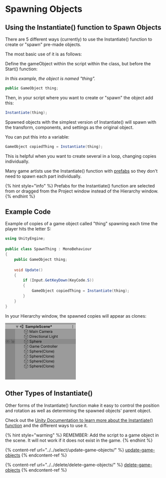 # Spawning Objects

## Using the Instantiate() function to Spawn Objects

There are 5 different ways (currently) to use the Instantiate() function to create or "spawn" pre-made objects.

The most basic use of it is as follows:

Define the gameObject within the script within the class, but before the Start() function:

_In this example, the object is named "thing"._

```csharp
public GameObject thing;
```

Then, in your script where you want to create or "spawn" the object add this:

```csharp
Instantiate(thing);
```

Spawned objects with the simplest version of Instantiate() will spawn with the transform, components, and settings as the original object.

You can put this into a variable:

```csharp
GameObject copiedThing = Instantiate(thing);
```

This is helpful when you want to create several in a loop, changing copies individually.

Many game artists use the Instantiate() function with [prefabs](../create-prefabs.md) so they don't need to spawn each part individually.

{% hint style="info" %}
Prefabs for the Instantiate() function are selected from or dragged from the Project window instead of the Hierarchy window.
{% endhint %}

## Example Code

Example of copies of a game object called "thing" spawning each time the player hits the letter S:

```csharp
using UnityEngine;

public class SpawnThing : MonoBehaviour
{
    public GameObject thing;
    
    void Update()
    {
        if (Input.GetKeyDown(KeyCode.S))
        {
            GameObject copiedThing = Instantiate(thing);
        }
    }
}
```

In your Hierarchy window, the spawned copies will appear as clones:

![](<../../.gitbook/assets/image (75).png>)

## Other Types of Instantiate()

Other forms of the Instantiate() function make it easy to control the position and rotation as well as determining the spawned objects' parent object.

Check out the [Unity Documentation to learn more about the Instantiate() function](https://docs.unity3d.com/ScriptReference/Object.Instantiate.html) and the different ways to use it.

{% hint style="warning" %}
REMEMBER: Add the script to a game object in the scene. It will not work if it does not exist in the game.
{% endhint %}

{% content-ref url="../../select/update-game-objects/" %}
[update-game-objects](../../select/update-game-objects/)
{% endcontent-ref %}

{% content-ref url="../../delete/delete-game-objects/" %}
[delete-game-objects](../../delete/delete-game-objects/)
{% endcontent-ref %}

